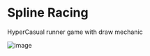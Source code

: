 # Spline Racing
HyperCasual runner game with draw mechanic

![image](https://github.com/kymid/spline-racing/blob/main/Desktop-2022.10.08-22.40.19.01-_online-video-cutter.com_.gif)

